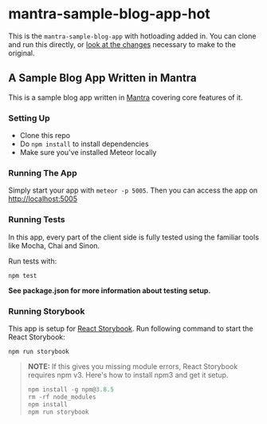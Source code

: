# mantra-sample-blog-app-hot

This is the `mantra-sample-blog-app` with hotloading added in.  You can clone
and run this directly, or
[look at the changes](https://github.com/gadicc/mantra-sample-blog-app-hot/compare/master...gadicc:hot) necessary to make to the original.

## A Sample Blog App Written in Mantra

This is a sample blog app written in [Mantra](https://github.com/kadirahq/mantra) covering core features of it.

### Setting Up

* Clone this repo
* Do `npm install` to install dependencies
* Make sure you've installed Meteor locally

### Running The App

Simply start your app with `meteor -p 5005`. 
Then you can access the app on <http://localhost:5005>

### Running Tests

In this app, every part of the client side is fully tested using the familiar tools like Mocha, Chai and Sinon.

Run tests with:

```
npm test
```

**See package.json for more information about testing setup.**

### Running Storybook

This app is setup for [React Storybook](https://github.com/kadirahq/react-storybook). Run following command to start the React Storybook:

```
npm run storybook
```

> **NOTE:** If this gives you missing module errors, React Storybook requires npm v3. Here's how to install npm3 and get it setup.
> ```js
> npm install -g npm@3.8.5
> rm -rf node_modules
> npm install
> npm run storybook
> ```
